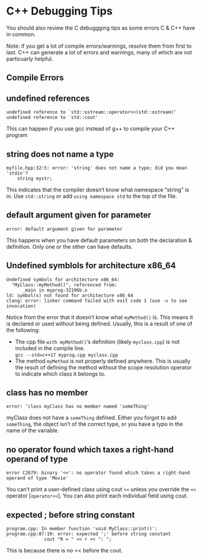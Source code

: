 # C++ Debugging Tips

You should also review the C debuggging tips as some errors C & C++ have in common.

Note: if you get a lot of compile errors/warnings, resolve them from first to last.  C++ can generate a lot of errors and warnings, many of which are not particuarly helpful.  

## Compile Errors

## undefined references

```(text)
undefined reference to `std::ostream::operator<<(std::ostream)'
undefined reference to `std::cout'
```

This can happen if you use gcc instead of g++ to compile your C++ program

## string does not name a type

```(text)
myfile.hpp:32:5: error: 'string' does not name a type; did you mean 'stdin'?
    string mystr;
```

This indicates that the compiler doesn’t know what namespace “string” is in.  Use `std::string` or add `using namespace std` to the top of the file.

## default argument given for parameter

```(text)
error: default argument given for parameter
```

This happens when you have default parameters on both the declaration & definition.  Only one or the other can have defaults.

## Undefined symblols for architecture x86_64

```(text)
Undefined symbols for architecture x86_64:
  "MyClass::myMethod()", referenced from:
      _main in myprog-32196b.o
ld: symbol(s) not found for architecture x86_64
clang: error: linker command failed with exit code 1 (use -v to see invocation)
```

Notice from the error that it doesn’t know what `myMethod()` is.  This means it is declared or used without being defined.  Usually, this is a result of one of the following:

- The cpp file `with myMethod()`’s definition (likely `myclass.cpp`)  is not included in the compile line.  
`gcc --std=c++17 myprog.cpp myclass.cpp`
- The method `myMethod` is not properly defined anywhere.  This is usually the result of defining the method without the scope resolution operator to indicate which class it belongs to.

## class has no member

```(text)
error: ‘class myClass has no member named 'someThing'
```

myClass does not have a `someThing` defined.  Either you forgot to add `someThing`, the object isn’t of the correct type, or you have a typo in the name of the variable.

## no operator found which taxes a right-hand operand of type

```(text)
error C2679: binary '<<': no operator found which takes a right-hand operand of type 'Movie'
```

You can’t print a user-defined class using cout `<<` unless you override the `<<` operator [`operator<<`].  You can also print each individual field using cout.

## expected ; before string constant

```(text)
program.cpp: In member function 'void MyClass::print()':
program.cpp:87:19: error: expected ';' before string constant
              cout "R = " << r << ": ";
```

This is because there is no << before the cout.
